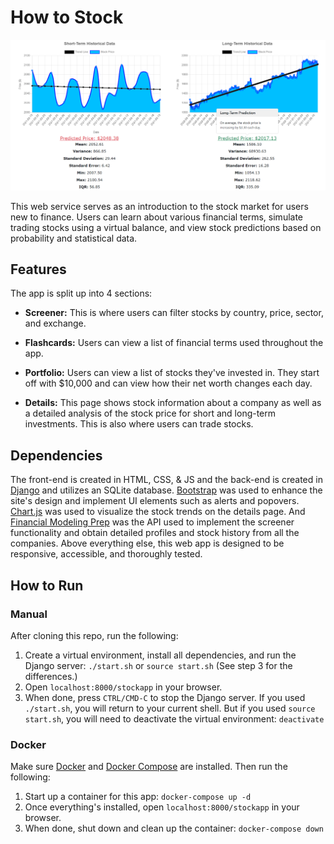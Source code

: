 # How to Stock

<img src="graphs.png" alt="stock graphs" width="1000">

This web service serves as an introduction to the stock market for users new to finance. Users can learn about various financial terms, simulate trading stocks using a virtual balance, and view stock predictions based on probability and statistical data.

## Features

The app is split up into 4 sections:

- **Screener:** This is where users can filter stocks by country, price, sector, and exchange.

- **Flashcards:** Users can view a list of financial terms used throughout the app.

- **Portfolio:** Users can view a list of stocks they've invested in. They start off with $10,000 and can view how their net worth changes each day.

- **Details:** This page shows stock information about a company as well as a detailed analysis of the stock price for short and long-term investments. This is also where users can trade stocks.

## Dependencies

The front-end is created in HTML, CSS, & JS and the back-end is created in [Django](https://docs.djangoproject.com/en/3.1/) and utilizes an SQLite database. [Bootstrap](https://getbootstrap.com/) was used to enhance the site's design and implement UI elements such as alerts and popovers. [Chart.js](https://www.chartjs.org/) was used to visualize the stock trends on the details page. And [Financial Modeling Prep](https://financialmodelingprep.com/developer/docs/) was the API used to implement the screener functionality and obtain detailed profiles and stock history from all the companies. Above everything else, this web app is designed to be responsive, accessible, and thoroughly tested.

## How to Run

### Manual

After cloning this repo, run the following:

1. Create a virtual environment, install all dependencies, and run the Django server: `./start.sh` or `source start.sh` (See step 3 for the differences.)
2. Open `localhost:8000/stockapp` in your browser.
3. When done, press `CTRL/CMD-C` to stop the Django server. If you used `./start.sh`, you will return to your current shell. But if you used `source start.sh`, you will need to deactivate the virtual environment: `deactivate`

### Docker

Make sure [Docker](https://www.docker.com/products/docker-desktop) and [Docker Compose](https://docs.docker.com/compose/install/) are installed. Then run the following:

1. Start up a container for this app: `docker-compose up -d`
2. Once everything's installed, open `localhost:8000/stockapp` in your browser.
3. When done, shut down and clean up the container: `docker-compose down`
